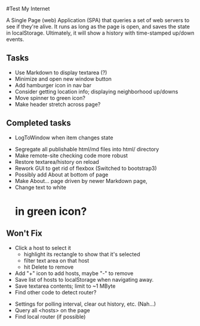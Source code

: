 #Test My Internet

A Single Page (web) Application (SPA) that queries a set of web servers to see if they're alive. 
It runs as long as the page is open, and saves the state in localStorage.
Ultimately, it will show a history with time-stamped up/down events.

## Tasks

- Use Markdown to display textarea (?)
- Minimize and open new window button
- Add hamburger icon in nav bar
- Consider getting location info; displaying neighborhood up/downs
- Move spinner to green icon?
- Make header stretch across page?

## Completed tasks

* LogToWindow when item changes state
- Segregate all publishable html/md files into html/ directory
- Make remote-site checking code more robust
- Restore textarea/history on reload
- Rework GUI to get rid of flexbox (Switched to bootstrap3)
- Possibly add About at bottom of page
- Make About... page driven by newer Markdown page,
- Change text to white <h1> in green icon?

## Won't Fix

- Click a host to select it
    - highlight its rectangle to show that it's selected
    - filter text area on that host
    - hit Delete to remove
- Add "+" icon to add hosts, maybe "-" to remove
- Save list of hosts to localStorage when navigating away.
- Save textarea contents; limit to ~1 MByte
- Find other code to detect router?
* Settings for polling interval, clear out history, etc. (Nah...)
* Query all \<hosts> on the page
* Find local router (if possible)

